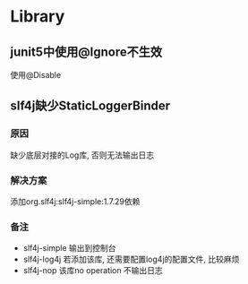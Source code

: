 # Library

## junit5中使用@Ignore不生效

使用@Disable

## slf4j缺少StaticLoggerBinder

### 原因

缺少底层对接的Log库, 否则无法输出日志

### 解决方案

添加org.slf4j:slf4j-simple:1.7.29依赖

### 备注

- slf4j-simple 输出到控制台
- slf4j-log4j 若添加该库, 还需要配置log4j的配置文件, 比较麻烦
- slf4j-nop 该库no operation 不输出日志